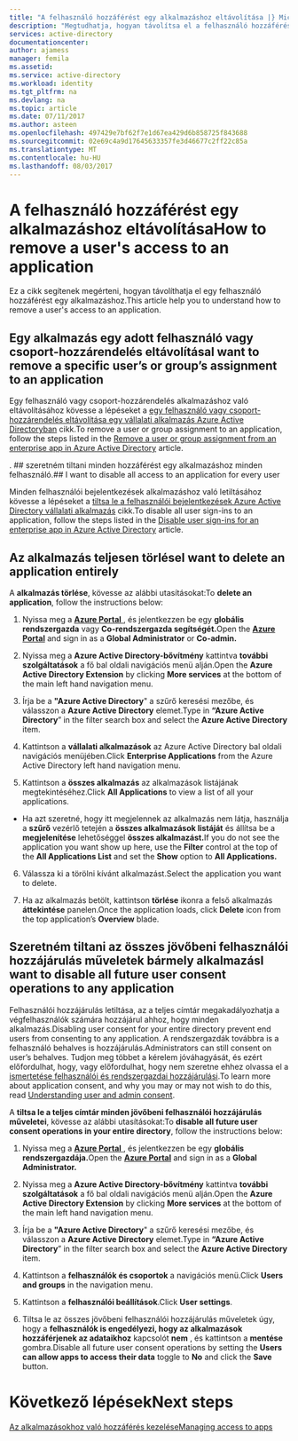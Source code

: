 ```yaml
---
title: "A felhasználó hozzáférést egy alkalmazáshoz eltávolítása |} Microsoft Docs"
description: "Megtudhatja, hogyan távolítsa el a felhasználó hozzáférést egy alkalmazáshoz"
services: active-directory
documentationcenter: 
author: ajamess
manager: femila
ms.assetid: 
ms.service: active-directory
ms.workload: identity
ms.tgt_pltfrm: na
ms.devlang: na
ms.topic: article
ms.date: 07/11/2017
ms.author: asteen
ms.openlocfilehash: 497429e7bf62f7e1d67ea429d6b858725f843688
ms.sourcegitcommit: 02e69c4a9d17645633357fe3d46677c2ff22c85a
ms.translationtype: MT
ms.contentlocale: hu-HU
ms.lasthandoff: 08/03/2017
---
```

# <a name="how-to-remove-a-users-access-to-an-application"></a><span data-ttu-id="f92a3-103">A felhasználó hozzáférést egy alkalmazáshoz eltávolítása</span><span class="sxs-lookup"><span data-stu-id="f92a3-103">How to remove a user's access to an application</span></span>

<span data-ttu-id="f92a3-104">Ez a cikk segítenek megérteni, hogyan távolíthatja el egy felhasználó hozzáférést egy alkalmazáshoz.</span><span class="sxs-lookup"><span data-stu-id="f92a3-104">This article help you to understand how to remove a user's access to an application.</span></span>

## <a name="i-want-to-remove-a-specific-users-or-groups-assignment-to-an-application"></a><span data-ttu-id="f92a3-105">Egy alkalmazás egy adott felhasználó vagy csoport-hozzárendelés eltávolítása</span><span class="sxs-lookup"><span data-stu-id="f92a3-105">I want to remove a specific user’s or group’s assignment to an application</span></span>

<span data-ttu-id="f92a3-106">Egy felhasználó vagy csoport-hozzárendelés alkalmazáshoz való eltávolításához kövesse a lépéseket a [egy felhasználó vagy csoport-hozzárendelés eltávolítása egy vállalati alkalmazás Azure Active Directoryban](https://docs.microsoft.com/azure/active-directory/active-directory-coreapps-remove-assignment-azure-portal) cikk.</span><span class="sxs-lookup"><span data-stu-id="f92a3-106">To remove a user or group assignment to an application, follow the steps listed in the [Remove a user or group assignment from an enterprise app in Azure Active Directory](https://docs.microsoft.com/azure/active-directory/active-directory-coreapps-remove-assignment-azure-portal) article.</span></span>

<span data-ttu-id="f92a3-107">. ## szeretném tiltani minden hozzáférést egy alkalmazáshoz minden felhasználó</span><span class="sxs-lookup"><span data-stu-id="f92a3-107">.## I want to disable all access to an application for every user</span></span>

<span data-ttu-id="f92a3-108">Minden felhasználói bejelentkezések alkalmazáshoz való letiltásához kövesse a lépéseket a [tiltsa le a felhasználói bejelentkezések Azure Active Directory vállalati alkalmazás](https://docs.microsoft.com/azure/active-directory/active-directory-coreapps-disable-app-azure-portal) cikk.</span><span class="sxs-lookup"><span data-stu-id="f92a3-108">To disable all user sign-ins to an application, follow the steps listed in the [Disable user sign-ins for an enterprise app in Azure Active Directory](https://docs.microsoft.com/azure/active-directory/active-directory-coreapps-disable-app-azure-portal) article.</span></span>

## <a name="i-want-to-delete-an-application-entirely"></a><span data-ttu-id="f92a3-109">Az alkalmazás teljesen törlése</span><span class="sxs-lookup"><span data-stu-id="f92a3-109">I want to delete an application entirely</span></span>

<span data-ttu-id="f92a3-110">A **alkalmazás törlése**, kövesse az alábbi utasításokat:</span><span class="sxs-lookup"><span data-stu-id="f92a3-110">To **delete an application**, follow the instructions below:</span></span>

1.  <span data-ttu-id="f92a3-111">Nyissa meg a [ **Azure Portal** ](https://portal.azure.com/) , és jelentkezzen be egy **globális rendszergazda** vagy **Co-rendszergazda segítségét.**</span><span class="sxs-lookup"><span data-stu-id="f92a3-111">Open the [**Azure Portal**](https://portal.azure.com/) and sign in as a **Global Administrator** or **Co-admin.**</span></span>

2.  <span data-ttu-id="f92a3-112">Nyissa meg a **Azure Active Directory-bővítmény** kattintva **további szolgáltatások** a fő bal oldali navigációs menü alján.</span><span class="sxs-lookup"><span data-stu-id="f92a3-112">Open the **Azure Active Directory Extension** by clicking **More services** at the bottom of the main left hand navigation menu.</span></span>

3.  <span data-ttu-id="f92a3-113">Írja be a **"Azure Active Directory**" a szűrő keresési mezőbe, és válasszon a **Azure Active Directory** elemet.</span><span class="sxs-lookup"><span data-stu-id="f92a3-113">Type in **“Azure Active Directory**” in the filter search box and select the **Azure Active Directory** item.</span></span>

4.  <span data-ttu-id="f92a3-114">Kattintson a **vállalati alkalmazások** az Azure Active Directory bal oldali navigációs menüjében.</span><span class="sxs-lookup"><span data-stu-id="f92a3-114">Click **Enterprise Applications** from the Azure Active Directory left hand navigation menu.</span></span>

5.  <span data-ttu-id="f92a3-115">Kattintson a **összes alkalmazás** az alkalmazások listájának megtekintéséhez.</span><span class="sxs-lookup"><span data-stu-id="f92a3-115">Click **All Applications** to view a list of all your applications.</span></span>

   * <span data-ttu-id="f92a3-116">Ha azt szeretné, hogy itt megjelennek az alkalmazás nem látja, használja a **szűrő** vezérlő tetején a **összes alkalmazások listáját** és állítsa be a **megjelenítése** lehetőséggel **összes alkalmazást.**</span><span class="sxs-lookup"><span data-stu-id="f92a3-116">If you do not see the application you want show up here, use the **Filter** control at the top of the **All Applications List** and set the **Show** option to **All Applications.**</span></span>

6.  <span data-ttu-id="f92a3-117">Válassza ki a törölni kívánt alkalmazást.</span><span class="sxs-lookup"><span data-stu-id="f92a3-117">Select the application you want to delete.</span></span>

7.  <span data-ttu-id="f92a3-118">Ha az alkalmazás betölt, kattintson **törlése** ikonra a felső alkalmazás **áttekintése** panelen.</span><span class="sxs-lookup"><span data-stu-id="f92a3-118">Once the application loads, click **Delete** icon from the top application’s **Overview** blade.</span></span>

## <a name="i-want-to-disable-all-future-user-consent-operations-to-any-application"></a><span data-ttu-id="f92a3-119">Szeretném tiltani az összes jövőbeni felhasználói hozzájárulás műveletek bármely alkalmazás</span><span class="sxs-lookup"><span data-stu-id="f92a3-119">I want to disable all future user consent operations to any application</span></span>

<span data-ttu-id="f92a3-120">Felhasználói hozzájárulás letiltása, az a teljes címtár megakadályozhatja a végfelhasználók számára hozzájárul ahhoz, hogy minden alkalmazás.</span><span class="sxs-lookup"><span data-stu-id="f92a3-120">Disabling user consent for your entire directory prevent end users from consenting to any application.</span></span> <span data-ttu-id="f92a3-121">A rendszergazdák továbbra is a felhasználó behalves is hozzájárulás.</span><span class="sxs-lookup"><span data-stu-id="f92a3-121">Administrators can still consent on user’s behalves.</span></span> <span data-ttu-id="f92a3-122">Tudjon meg többet a kérelem jóváhagyását, és ezért előfordulhat, hogy, vagy előfordulhat, hogy nem szeretne ehhez olvassa el a [ismertetése felhasználói és rendszergazdai hozzájárulási](https://docs.microsoft.com/azure/active-directory/develop/active-directory-devhowto-multi-tenant-overview#understanding-user-and-admin-consent).</span><span class="sxs-lookup"><span data-stu-id="f92a3-122">To learn more about application consent, and why you may or may not wish to do this, read [Understanding user and admin consent](https://docs.microsoft.com/azure/active-directory/develop/active-directory-devhowto-multi-tenant-overview#understanding-user-and-admin-consent).</span></span>

<span data-ttu-id="f92a3-123">A **tiltsa le a teljes címtár minden jövőbeni felhasználói hozzájárulás műveletei**, kövesse az alábbi utasításokat:</span><span class="sxs-lookup"><span data-stu-id="f92a3-123">To **disable all future user consent operations in your entire directory**, follow the instructions below:</span></span>

1.  <span data-ttu-id="f92a3-124">Nyissa meg a [ **Azure Portal** ](https://portal.azure.com/) , és jelentkezzen be egy **globális rendszergazdája.**</span><span class="sxs-lookup"><span data-stu-id="f92a3-124">Open the [**Azure Portal**](https://portal.azure.com/) and sign in as a **Global Administrator.**</span></span>

2.  <span data-ttu-id="f92a3-125">Nyissa meg a **Azure Active Directory-bővítmény** kattintva **további szolgáltatások** a fő bal oldali navigációs menü alján.</span><span class="sxs-lookup"><span data-stu-id="f92a3-125">Open the **Azure Active Directory Extension** by clicking **More services** at the bottom of the main left hand navigation menu.</span></span>

3.  <span data-ttu-id="f92a3-126">Írja be a **"Azure Active Directory**" a szűrő keresési mezőbe, és válasszon a **Azure Active Directory** elemet.</span><span class="sxs-lookup"><span data-stu-id="f92a3-126">Type in **“Azure Active Directory**” in the filter search box and select the **Azure Active Directory** item.</span></span>

4.  <span data-ttu-id="f92a3-127">Kattintson a **felhasználók és csoportok** a navigációs menü.</span><span class="sxs-lookup"><span data-stu-id="f92a3-127">Click **Users and groups** in the navigation menu.</span></span>

5.  <span data-ttu-id="f92a3-128">Kattintson a **felhasználói beállítások**.</span><span class="sxs-lookup"><span data-stu-id="f92a3-128">Click **User settings**.</span></span>

6.  <span data-ttu-id="f92a3-129">Tiltsa le az összes jövőbeni felhasználói hozzájárulás műveletek úgy, hogy a **felhasználók is engedélyezi, hogy az alkalmazások hozzáférjenek az adataikhoz** kapcsolót **nem** , és kattintson a **mentése** gombra.</span><span class="sxs-lookup"><span data-stu-id="f92a3-129">Disable all future user consent operations by setting the **Users can allow apps to access their data** toggle to **No** and click the **Save** button.</span></span>


# <a name="next-steps"></a><span data-ttu-id="f92a3-130">Következő lépések</span><span class="sxs-lookup"><span data-stu-id="f92a3-130">Next steps</span></span>
[<span data-ttu-id="f92a3-131">Az alkalmazásokhoz való hozzáférés kezelése</span><span class="sxs-lookup"><span data-stu-id="f92a3-131">Managing access to apps</span></span>](active-directory-managing-access-to-apps.md)
